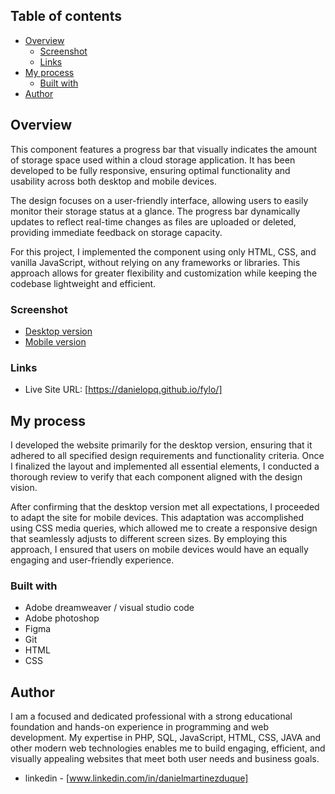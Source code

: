 

## Table of contents

- [Overview](#overview)
  - [Screenshot](#screenshot)
  - [Links](#links)
- [My process](#my-process)
  - [Built with](#built-with)
- [Author](#author)


## Overview

This component features a progress bar that visually indicates the amount of storage space used within a cloud storage application. It has been developed to be fully responsive, ensuring optimal functionality and usability across both desktop and mobile devices.

The design focuses on a user-friendly interface, allowing users to easily monitor their storage status at a glance. The progress bar dynamically updates to reflect real-time changes as files are uploaded or deleted, providing immediate feedback on storage capacity.

For this project, I implemented the component using only HTML, CSS, and vanilla JavaScript, without relying on any frameworks or libraries. This approach allows for greater flexibility and customization while keeping the codebase lightweight and efficient.

### Screenshot

- [Desktop version](https://github.com/danielopq/fylo/blob/main/screenshots/desktop.jpg)
- [Mobile version](https://github.com/danielopq/fylo/blob/main/screenshots/mobile.jpg)


### Links

- Live Site URL: [https://danielopq.github.io/fylo/]

## My process

I developed the website primarily for the desktop version, ensuring that it adhered to all specified design requirements and functionality criteria. Once I finalized the layout and implemented all essential elements, I conducted a thorough review to verify that each component aligned with the design vision.

After confirming that the desktop version met all expectations, I proceeded to adapt the site for mobile devices. This adaptation was accomplished using CSS media queries, which allowed me to create a responsive design that seamlessly adjusts to different screen sizes. By employing this approach, I ensured that users on mobile devices would have an equally engaging and user-friendly experience.

### Built with

- Adobe dreamweaver / visual studio code
- Adobe photoshop
- Figma
- Git
- HTML
- CSS

## Author

I am a focused and dedicated professional with a strong educational foundation and hands-on experience in programming and web development. My expertise in PHP, SQL, JavaScript, HTML, CSS, JAVA and other modern web technologies enables me to build engaging, efficient, and visually appealing websites that meet both user needs and business goals.

- linkedin - [www.linkedin.com/in/danielmartinezduque]

